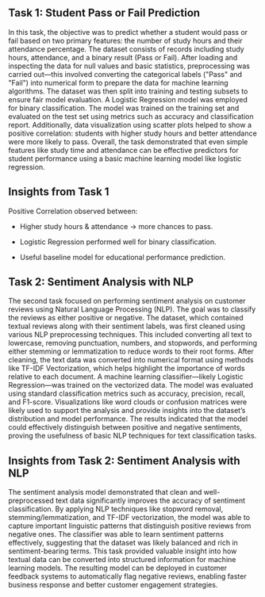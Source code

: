 ##  Task 1: Student Pass or Fail Prediction


In this task, the objective was to predict whether a student would pass or fail based on two primary features: the number of study hours and their attendance percentage. The dataset consists of records including study hours, attendance, and a binary result (Pass or Fail). After loading and inspecting the data for null values and basic statistics, preprocessing was carried out—this involved converting the categorical labels ("Pass" and "Fail") into numerical form to prepare the data for machine learning algorithms. The dataset was then split into training and testing subsets to ensure fair model evaluation. A Logistic Regression model was employed for binary classification. The model was trained on the training set and evaluated on the test set using metrics such as accuracy and classification report. Additionally, data visualization using scatter plots helped to show a positive correlation: students with higher study hours and better attendance were more likely to pass. Overall, the task demonstrated that even simple features like study time and attendance can be effective predictors for student performance using a basic machine learning model like logistic regression.

##  Insights from Task 1
Positive Correlation observed between:


- Higher study hours & attendance → more chances to pass.
  
- Logistic Regression performed well for binary classification.
  
- Useful baseline model for educational performance prediction.

## Task 2: Sentiment Analysis with NLP

The second task focused on performing sentiment analysis on customer reviews using Natural Language Processing (NLP). The goal was to classify the reviews as either positive or negative. The dataset, which contained textual reviews along with their sentiment labels, was first cleaned using various NLP preprocessing techniques. This included converting all text to lowercase, removing punctuation, numbers, and stopwords, and performing either stemming or lemmatization to reduce words to their root forms. After cleaning, the text data was converted into numerical format using methods like TF-IDF Vectorization, which helps highlight the importance of words relative to each document. A machine learning classifier—likely Logistic Regression—was trained on the vectorized data. The model was evaluated using standard classification metrics such as accuracy, precision, recall, and F1-score. Visualizations like word clouds or confusion matrices were likely used to support the analysis and provide insights into the dataset’s distribution and model performance. The results indicated that the model could effectively distinguish between positive and negative sentiments, proving the usefulness of basic NLP techniques for text classification tasks.

## Insights from Task 2: Sentiment Analysis with NLP


The sentiment analysis model demonstrated that clean and well-preprocessed text data significantly improves the accuracy of sentiment classification. By applying NLP techniques like stopword removal, stemming/lemmatization, and TF-IDF vectorization, the model was able to capture important linguistic patterns that distinguish positive reviews from negative ones. The classifier was able to learn sentiment patterns effectively, suggesting that the dataset was likely balanced and rich in sentiment-bearing terms. This task provided valuable insight into how textual data can be converted into structured information for machine learning models. The resulting model can be deployed in customer feedback systems to automatically flag negative reviews, enabling faster business response and better customer engagement strategies.

